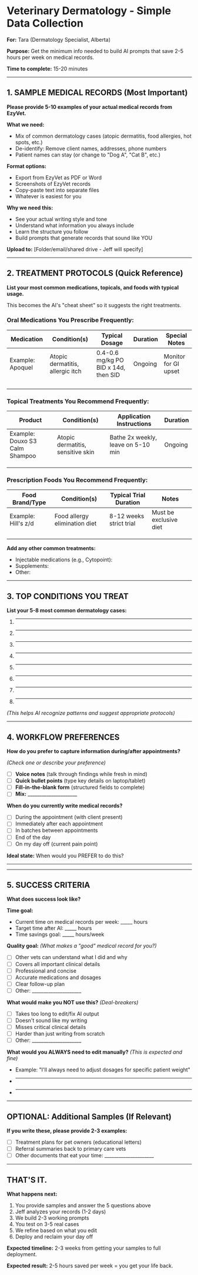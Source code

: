 # Veterinary Dermatology - Simple Data Collection

**For:** Tara (Dermatology Specialist, Alberta)

**Purpose:** Get the minimum info needed to build AI prompts that save 2-5 hours per week on medical records.

**Time to complete:** 15-20 minutes

---

## 1. SAMPLE MEDICAL RECORDS (Most Important)

**Please provide 5-10 examples of your actual medical records from EzyVet.**

**What we need:**
- Mix of common dermatology cases (atopic dermatitis, food allergies, hot spots, etc.)
- De-identify: Remove client names, addresses, phone numbers
- Patient names can stay (or change to "Dog A", "Cat B", etc.)

**Format options:**
- Export from EzyVet as PDF or Word
- Screenshots of EzyVet records
- Copy-paste text into separate files
- Whatever is easiest for you

**Why we need this:**
- See your actual writing style and tone
- Understand what information you always include
- Learn the structure you follow
- Build prompts that generate records that sound like YOU

**Upload to:** [Folder/email/shared drive - Jeff will specify]

---

## 2. TREATMENT PROTOCOLS (Quick Reference)

**List your most common medications, topicals, and foods with typical usage.**

This becomes the AI's "cheat sheet" so it suggests the right treatments.

### Oral Medications You Prescribe Frequently:

| Medication | Condition(s) | Typical Dosage | Duration | Special Notes |
|-----------|--------------|----------------|----------|---------------|
| Example: Apoquel | Atopic dermatitis, allergic itch | 0.4-0.6 mg/kg PO BID x 14d, then SID | Ongoing | Monitor for GI upset |
| | | | | |
| | | | | |
| | | | | |
| | | | | |

### Topical Treatments You Recommend Frequently:

| Product | Condition(s) | Application Instructions | Duration |
|---------|--------------|-------------------------|----------|
| Example: Douxo S3 Calm Shampoo | Atopic dermatitis, sensitive skin | Bathe 2x weekly, leave on 5-10 min | Ongoing |
| | | | |
| | | | |
| | | | |

### Prescription Foods You Recommend Frequently:

| Food Brand/Type | Condition(s) | Typical Trial Duration | Notes |
|-----------------|--------------|----------------------|--------|
| Example: Hill's z/d | Food allergy elimination diet | 8-12 weeks strict trial | Must be exclusive diet |
| | | | |
| | | | |
| | | | |

**Add any other common treatments:**
- Injectable medications (e.g., Cytopoint):
- Supplements:
- Other:

---

## 3. TOP CONDITIONS YOU TREAT

**List your 5-8 most common dermatology cases:**

1. _____________________
2. _____________________
3. _____________________
4. _____________________
5. _____________________
6. _____________________
7. _____________________
8. _____________________

*(This helps AI recognize patterns and suggest appropriate protocols)*

---

## 4. WORKFLOW PREFERENCES

**How do you prefer to capture information during/after appointments?**

*(Check one or describe your preference)*

- [ ] **Voice notes** (talk through findings while fresh in mind)
- [ ] **Quick bullet points** (type key details on laptop/tablet)
- [ ] **Fill-in-the-blank form** (structured fields to complete)
- [ ] **Mix:** _____________________

**When do you currently write medical records?**

- [ ] During the appointment (with client present)
- [ ] Immediately after each appointment
- [ ] In batches between appointments
- [ ] End of the day
- [ ] On my day off (current pain point)

**Ideal state:** When would you PREFER to do this?

_____________________

---

## 5. SUCCESS CRITERIA

**What does success look like?**

**Time goal:**
- Current time on medical records per week: _____ hours
- Target time after AI: _____ hours
- Time savings goal: _____ hours/week

**Quality goal:**
*(What makes a "good" medical record for you?)*

- [ ] Other vets can understand what I did and why
- [ ] Covers all important clinical details
- [ ] Professional and concise
- [ ] Accurate medications and dosages
- [ ] Clear follow-up plan
- [ ] Other: _____________________

**What would make you NOT use this?**
*(Deal-breakers)*

- [ ] Takes too long to edit/fix AI output
- [ ] Doesn't sound like my writing
- [ ] Misses critical clinical details
- [ ] Harder than just writing from scratch
- [ ] Other: _____________________

**What would you ALWAYS need to edit manually?**
*(This is expected and fine)*

- Example: "I'll always need to adjust dosages for specific patient weight"
- _____________________
- _____________________

---

## OPTIONAL: Additional Samples (If Relevant)

**If you write these, please provide 2-3 examples:**

- [ ] Treatment plans for pet owners (educational letters)
- [ ] Referral summaries back to primary care vets
- [ ] Other documents that eat your time: _____________________

---

## THAT'S IT.

**What happens next:**

1. You provide samples and answer the 5 questions above
2. Jeff analyzes your records (1-2 days)
3. We build 2-3 working prompts
4. You test on 3-5 real cases
5. We refine based on what you edit
6. Deploy and reclaim your day off

**Expected timeline:** 2-3 weeks from getting your samples to full deployment.

**Expected result:** 2-5 hours saved per week = you get your life back.
